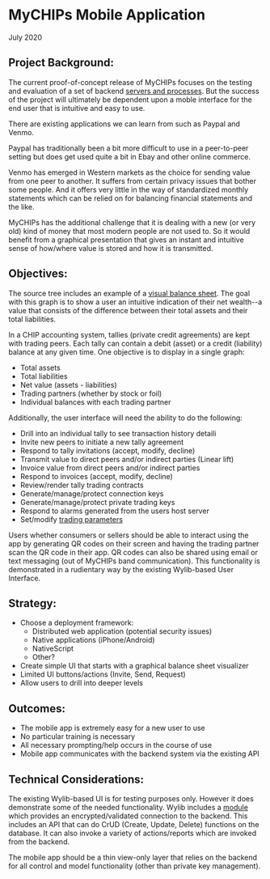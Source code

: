 # MyCHIPs Mobile Application
July 2020

## Project Background:
The current proof-of-concept release of MyCHIPs focuses on the testing and
evaluation of a set of backend [servers and processes](/doc/Scaling.odg).
But the success of the project will ultimately be dependent upon a moble 
interface for the end user that is intuitive and easy to use.

There are existing applications we can learn from such as Paypal and Venmo.

Paypal has traditionally been a bit more difficult to use in a peer-to-peer
setting but does get used quite a bit in Ebay and other online commerce.

Venmo has emerged in Western markets as the choice for sending value from one
peer to another.  It suffers from certain privacy issues that bother some
people.  And it offers very little in the way of standardized monthly statements
which can be relied on for balancing financial statements and the like.

MyCHIPs has the additional challenge that it is dealing with a new (or very old)
kind of money that most modern people are not used to.  So it would benefit from
a graphical presentation that gives an instant and intuitive sense of how/where
value is stored and how it is transmitted.

## Objectives:
The source tree includes an example of a [visual balance sheet](/doc/VisualBS.odg).
The goal with this graph is to show a user an intuitive indication of their net
wealth--a value that consists of the difference between their total assets and
their total liabilities.

In a CHIP accounting system, tallies (private credit agreements) are kept with
trading peers.  Each tally can contain a debit (asset) or a credit (liability)
balance at any given time.  One objective is to display in a single graph:
- Total assets
- Total liabilities
- Net value (assets - liabilities)
- Trading partners (whether by stock or foil)
- Individual balances with each trading partner

Additionally, the user interface will need the ability to do the following:
- Drill into an individual tally to see transaction history detaili
- Invite new peers to initiate a new tally agreement
- Respond to tally invitations (accept, modify, decline)
- Transmit value to direct peers and/or indirect parties (Linear lift)
- Invoice value from direct peers and/or indirect parties
- Respond to invoices (accept, modify, decline)
- Review/render tally trading contracts
- Generate/manage/protect connection keys
- Generate/manage/protect private trading keys
- Respond to alarms generated from the users host server
- Set/modify [trading parameters](/doc/Tallies)

Users whether consumers or sellers should be able to interact using the app
by generating QR codes on their screen and having the trading partner scan the
QR code in their app.  QR codes can also be shared using email or text 
messaging (out of MyCHIPs band communication).  This functionality is 
demonstrated in a rudientary way by the existing Wylib-based User Interface.

## Strategy:
- Choose a deployment framework:
  - Distributed web application (potential security issues)
  - Native applications (iPhone/Android)
  - NativeScript
  - Other?
- Create simple UI that starts with a graphical balance sheet visualizer
- Limited UI buttons/actions (Invite, Send, Request)
- Allow users to drill into deeper levels

## Outcomes:
- The mobile app is extremely easy for a new user to use
- No particular training is necessary
- All necessary prompting/help occurs in the course of use
- Mobile app communicates with the backend system via the existing API

## Technical Considerations:
The existing Wylib-based UI is for testing purposes only.  However it does
demonstrate some of the needed functionality.  Wylib includes a 
[module](http://github.com/gotchoices/wylib/src/wyseman.js) which provides
an encrypted/validated connection to the backend.  This includes an API that
can do CrUD (Create, Update, Delete) functions on the database.  It can also
invoke a variety of actions/reports which are invoked from the backend.

The mobile app should be a thin view-only layer that relies on the backend
for all control and model functionality (other than private key management).
